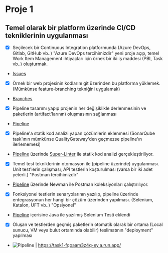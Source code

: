 # Proje 1
## Temel olarak bir platform üzerinde CI/CD tekniklerinin uygulanması

- [X] Seçilecek bir Continuous Integration platformunda (Azure DevOps, Gitlab, GitHub vb..) "Azure DevOps tercihimizdir" yeni proje
açıp, temel Work Item Management ihtiyaçları için örnek bir iki iş maddesi (PBI, Task vb..) oluşturmak.
- [Issues](https://github.com/onderhamamcioglu/Task1/issues?q=)
- [X] Örnek bir web projesinin kodlarını git üzerinden bu platforma yüklemek. (Mümkünse feature-branching tekniğini uygulamak)
- [Branches](https://github.com/onderhamamcioglu/Task1/branches)
- [X]  Pipeline tasarımı yapıp projenin her değişiklikle derlenmesinin ve paketlerin (artifact'larının) oluşmasının sağlanması
- [Pipeline](https://github.com/onderhamamcioglu/Task1/blob/prod/.github/workflows/pipeline.yml)
- [X]  Pipeline'a statik kod analizi yapan çözümlerin eklenmesi (SonarQube task'ının mümkünse QualityGateway'den geçmezse
pipeline'ın ilerlememesi)
- [Pipeline](https://github.com/onderhamamcioglu/Task1/blob/prod/.github/workflows/pipeline.yml) üzerinde [Super-Linter](https://github.com/github/super-linter) ile statik kod analizi gerçekleştiriliyor.
- [X] Temel test tekniklerinin otomasyon ile (pipeline üzerinde) uygulanması. Unit test'lerin çalışması, API testlerin koşturulması
(varsa bir iki adet yeterli.) "Postman tercihimizdir"
- [Pipeline](https://github.com/onderhamamcioglu/Task1/blob/prod/.github/workflows/pipeline.yml) üzerinde Newman ile Postman koleksiyonları çalıştırılıyor.
- [X] Fonksiyonel testlerin senaryolarının yazılıp, pipeline üzerinde entegrasyonun her hangi bir çözüm üzerinden yapılması.
(Selenium, Katalon, UFT vb..) "Opsiyonel"
- [Pipeline](https://github.com/onderhamamcioglu/Task1/blob/prod/.github/workflows/pipeline.yml) içerisine Java ile yazılmış Selenium Testi eklendi
- [X] Oluşan ve testlerden geçmiş paketlerin otomatik olarak bir ortama (Local sunucu, VM veya bulut ortamında olabilir)
teslimatının "deployment" yapılması
- ![Pipeline](https://github.com/onderhamamcioglu/Task1/actions/workflows/pipeline.yml/badge.svg) | https://task1-fqoaam3z4q-ey.a.run.app/
